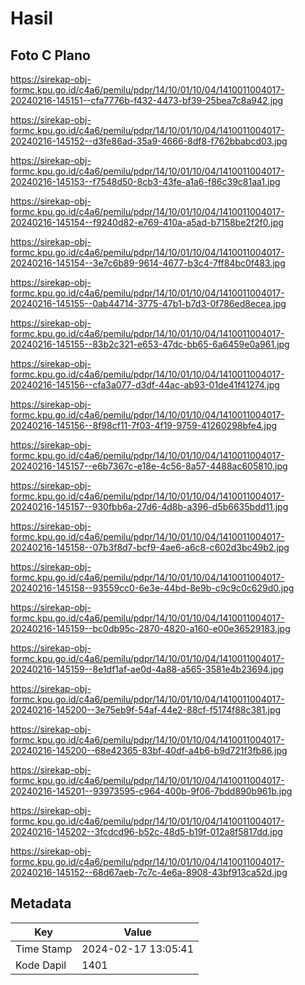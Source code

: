 # Hasil

## Foto C Plano

https://sirekap-obj-formc.kpu.go.id/c4a6/pemilu/pdpr/14/10/01/10/04/1410011004017-20240216-145151--cfa7776b-f432-4473-bf39-25bea7c8a942.jpg

https://sirekap-obj-formc.kpu.go.id/c4a6/pemilu/pdpr/14/10/01/10/04/1410011004017-20240216-145152--d3fe86ad-35a9-4666-8df8-f762bbabcd03.jpg

https://sirekap-obj-formc.kpu.go.id/c4a6/pemilu/pdpr/14/10/01/10/04/1410011004017-20240216-145153--f7548d50-8cb3-43fe-a1a6-f86c39c81aa1.jpg

https://sirekap-obj-formc.kpu.go.id/c4a6/pemilu/pdpr/14/10/01/10/04/1410011004017-20240216-145154--f9240d82-e769-410a-a5ad-b7158be2f2f0.jpg

https://sirekap-obj-formc.kpu.go.id/c4a6/pemilu/pdpr/14/10/01/10/04/1410011004017-20240216-145154--3e7c6b89-9614-4677-b3c4-7ff84bc0f483.jpg

https://sirekap-obj-formc.kpu.go.id/c4a6/pemilu/pdpr/14/10/01/10/04/1410011004017-20240216-145155--0ab44714-3775-47b1-b7d3-0f786ed8ecea.jpg

https://sirekap-obj-formc.kpu.go.id/c4a6/pemilu/pdpr/14/10/01/10/04/1410011004017-20240216-145155--83b2c321-e653-47dc-bb65-6a6459e0a961.jpg

https://sirekap-obj-formc.kpu.go.id/c4a6/pemilu/pdpr/14/10/01/10/04/1410011004017-20240216-145156--cfa3a077-d3df-44ac-ab93-01de41f41274.jpg

https://sirekap-obj-formc.kpu.go.id/c4a6/pemilu/pdpr/14/10/01/10/04/1410011004017-20240216-145156--8f98cf11-7f03-4f19-9759-41260298bfe4.jpg

https://sirekap-obj-formc.kpu.go.id/c4a6/pemilu/pdpr/14/10/01/10/04/1410011004017-20240216-145157--e6b7367c-e18e-4c56-8a57-4488ac605810.jpg

https://sirekap-obj-formc.kpu.go.id/c4a6/pemilu/pdpr/14/10/01/10/04/1410011004017-20240216-145157--930fbb6a-27d6-4d8b-a396-d5b6635bdd11.jpg

https://sirekap-obj-formc.kpu.go.id/c4a6/pemilu/pdpr/14/10/01/10/04/1410011004017-20240216-145158--07b3f8d7-bcf9-4ae6-a6c8-c602d3bc49b2.jpg

https://sirekap-obj-formc.kpu.go.id/c4a6/pemilu/pdpr/14/10/01/10/04/1410011004017-20240216-145158--93559cc0-6e3e-44bd-8e9b-c9c9c0c629d0.jpg

https://sirekap-obj-formc.kpu.go.id/c4a6/pemilu/pdpr/14/10/01/10/04/1410011004017-20240216-145159--bc0db95c-2870-4820-a160-e00e36529183.jpg

https://sirekap-obj-formc.kpu.go.id/c4a6/pemilu/pdpr/14/10/01/10/04/1410011004017-20240216-145159--8e1df1af-ae0d-4a88-a565-3581e4b23694.jpg

https://sirekap-obj-formc.kpu.go.id/c4a6/pemilu/pdpr/14/10/01/10/04/1410011004017-20240216-145200--3e75eb9f-54af-44e2-88cf-f5174f88c381.jpg

https://sirekap-obj-formc.kpu.go.id/c4a6/pemilu/pdpr/14/10/01/10/04/1410011004017-20240216-145200--68e42365-83bf-40df-a4b6-b9d721f3fb86.jpg

https://sirekap-obj-formc.kpu.go.id/c4a6/pemilu/pdpr/14/10/01/10/04/1410011004017-20240216-145201--93973595-c964-400b-9f06-7bdd890b961b.jpg

https://sirekap-obj-formc.kpu.go.id/c4a6/pemilu/pdpr/14/10/01/10/04/1410011004017-20240216-145202--3fcdcd96-b52c-48d5-b19f-012a8f5817dd.jpg

https://sirekap-obj-formc.kpu.go.id/c4a6/pemilu/pdpr/14/10/01/10/04/1410011004017-20240216-145152--68d67aeb-7c7c-4e6a-8908-43bf913ca52d.jpg


## Metadata

| Key        | Value               |
| ---------- | ------------------- |
| Time Stamp | 2024-02-17 13:05:41 |
| Kode Dapil | 1401                |



